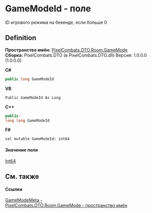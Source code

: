 # GameModeId - поле


ID игрового режима на бекенде, если больше 0



## Definition
**Пространство имён:** <a href="4d3fbb36-c354-8f6e-a905-e9536bb5c956">PixelCombats.DTO.Room.GameMode</a>  
**Сборка:** PixelCombats.DTO (в PixelCombats.DTO.dll) Версия: 1.0.0.0 (1.0.0.0)

**C#**
``` C#
public long GameModeId
```
**VB**
``` VB
Public GameModeId As Long
```
**C++**
``` C++
public:
long long GameModeId
```
**F#**
``` F#
val mutable GameModeId: int64
```



#### Значение поля
<a href="https://learn.microsoft.com/dotnet/api/system.int64" target="_blank" rel="noopener noreferrer">Int64</a>

## См. также


#### Ссылки
<a href="8cfb61fb-9136-66d6-4652-00bca13fbf61">GameModeMeta - </a>  
<a href="4d3fbb36-c354-8f6e-a905-e9536bb5c956">PixelCombats.DTO.Room.GameMode - пространство имён</a>  
